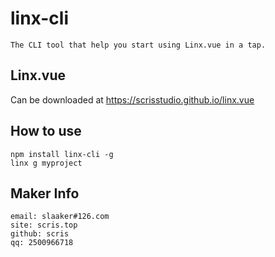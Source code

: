 # linx-cli

>
    The CLI tool that help you start using Linx.vue in a tap.

## Linx.vue

Can be downloaded at <https://scrisstudio.github.io/linx.vue>

## How to use

>
    npm install linx-cli -g
    linx g myproject

## Maker Info

>
    email: slaaker#126.com
    site: scris.top
    github: scris
    qq: 2500966718
